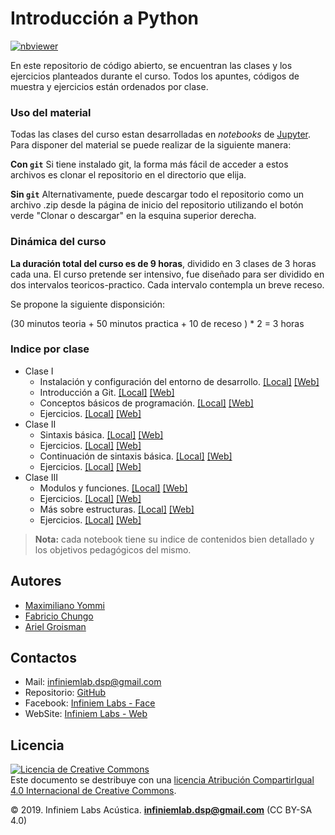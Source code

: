 # Introducción a Python
[![nbviewer](https://user-images.githubusercontent.com/2791223/29387450-e5654c72-8294-11e7-95e4-090419520edb.png)](https://nbviewer.jupyter.org/github/infiniemlabs-acustica/python_introduccion)

En este repositorio de código abierto, se encuentran las clases y los ejercicios planteados durante el curso. Todos los apuntes, códigos de muestra y ejercicios están ordenados por clase.

### Uso del material

Todas las clases del curso estan desarrolladas en *notebooks* de [Jupyter](https://jupyter.org/). Para disponer del material se puede realizar de la siguiente manera:

**Con `git`**
Si tiene instalado git, la forma más fácil de acceder a estos archivos es clonar el repositorio en el directorio que elija.

**Sin `git`**
Alternativamente, puede descargar todo el repositorio como un archivo .zip desde la página de inicio del repositorio utilizando el botón verde "Clonar o descargar" en la esquina superior derecha.

### Dinámica del curso

**La duración total del curso es de 9 horas**, dividido en 3 clases de 3 horas cada una. El curso pretende ser intensivo, fue diseñado para ser dividido en dos intervalos teoricos-practico. Cada intervalo contempla un breve receso.

Se propone la siguiente disponsición: 

(30 minutos teoria + 50 minutos practica + 10 de receso ) * 2 = 3 horas

### Indice por clase

* Clase I
    * Instalación y configuración del entorno de desarrollo. [[Local]](notebooks/000_instalacion.ipynb) [[Web]](https://nbviewer.jupyter.org/github/infiniemlabs-acustica/python_introduccion/blob/master/notebooks/000_instalacion.ipynb)
    * Introducción a Git. [[Local]](notebooks/001_intro_git.ipynb) [[Web]](https://nbviewer.jupyter.org/github/infiniemlabs-acustica/python_introduccion/blob/master/notebooks/001_intro_git.ipynb)
    * Conceptos básicos de programación. [[Local]](notebooks/002_conceptos_basicos.ipynb) [[Web]](https://nbviewer.jupyter.org/github/infiniemlabs-acustica/python_introduccion/blob/master/notebooks/002_conceptos_basicos.ipynb)
    * Ejercicios. [[Local]](notebooks/003_ejercicio_1.ipynb) [[Web]](https://nbviewer.jupyter.org/github/infiniemlabs-acustica/python_introduccion/blob/master/notebooks/003_ejercicio_1.ipynb)
* Clase II 
    * Sintaxis básica. [[Local]](notebooks/100_sintaxis_basica.ipynb) [[Web]](https://nbviewer.jupyter.org/github/infiniemlabs-acustica/python_introduccion/blob/master/notebooks/100_sintaxis_basica.ipynb)
    * Ejercicios. [[Local]](notebooks/101_ejercicio_2.ipynb) [[Web]](https://nbviewer.jupyter.org/github/infiniemlabs-acustica/python_introduccion/blob/master/notebooks/101_ejercicio_2.ipynb)
    * Continuación de sintaxis básica. [[Local]](notebooks/102_sintaxis_basica_continuacion.ipynb) [[Web]](https://nbviewer.jupyter.org/github/infiniemlabs-acustica/python_introduccion/blob/master/notebooks/102_sintaxis_basica_continuacion.ipynb)
    * Ejercicios. [[Local]](notebooks/103_ejercicio_3.ipynb) [[Web]](https://nbviewer.jupyter.org/github/infiniemlabs-acustica/python_introduccion/blob/master/notebooks/103_ejercicio_3.ipynb)
* Clase III
    * Modulos y funciones. [[Local]](notebooks/200_modulos_funciones.ipynb) [[Web]](https://nbviewer.jupyter.org/github/infiniemlabs-acustica/python_introduccion/blob/master/notebooks/200_modulos_funciones.ipynb)
    * Ejercicios. [[Local]](notebooks/201_ejercicio_4.ipynb) [[Web]](https://nbviewer.jupyter.org/github/infiniemlabs-acustica/python_introduccion/blob/master/notebooks/201_ejercicio_4.ipynb)  
    * Más sobre estructuras. [[Local]](notebooks/202_mas_sobre_estructuras.ipynb) [[Web]](https://nbviewer.jupyter.org/github/infiniemlabs-acustica/python_introduccion/blob/master/notebooks/202_mas_sobre_estructuras.ipynb)
    * Ejercicios. [[Local]](notebooks/204_ejercicio_5.ipynb) [[Web]](https://nbviewer.jupyter.org/github/infiniemlabs-acustica/python_introduccion/blob/master/notebooks/204_ejercicio_5.ipynb)

> **Nota:** cada notebook tiene su indice de contenidos bien detallado y los objetivos pedagógicos del mismo.

## Autores

* [Maximiliano Yommi](https://www.linkedin.com/in/myommi)
* [Fabricio Chungo](https://www.linkedin.com/in/fabricio-chungo-983421b2)
* [Ariel Groisman](https://www.linkedin.com/in/ariel-groisman)

## Contactos

* Mail: infiniemlab.dsp@gmail.com
* Repositorio: [GitHub](https://github.com/infiniemlabs-acustica)
* Facebook: [Infiniem Labs - Face](https://www.facebook.com/InfiniemLab)
* WebSite: [Infiniem Labs - Web](https://infiniemacustica.com/)

## Licencia

<a rel="license" href="http://creativecommons.org/licenses/by-sa/4.0/"><img alt="Licencia de Creative Commons" style="border-width:0" src="https://i.creativecommons.org/l/by-sa/4.0/88x31.png" /></a><br />Este documento se destribuye con una <a rel="license" href="http://creativecommons.org/licenses/by-sa/4.0/">licencia Atribución CompartirIgual 4.0 Internacional de Creative Commons</a>.

© 2019. Infiniem Labs Acústica. **infiniemlab.dsp@gmail.com** (CC BY-SA 4.0)


